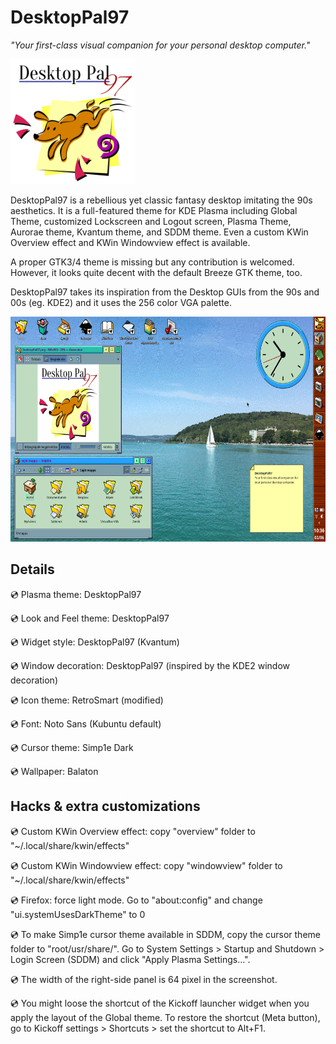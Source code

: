 # DesktopPal97

*"Your first-class visual companion for your personal desktop computer."*

<img src="artwork/DesktopPal97.png" width="200" height="200">

DesktopPal97 is a rebellious yet classic fantasy desktop imitating the 90s aesthetics.
It is a full-featured theme for KDE Plasma including Global Theme, customized Lockscreen and Logout screen, Plasma Theme, Aurorae theme, Kvantum theme, and SDDM theme. Even a custom KWin Overview effect and KWin Windowview effect is available.

A proper GTK3/4 theme is missing but any contribution is welcomed. However, it looks quite decent with the default Breeze GTK theme, too.

DesktopPal97 takes its inspiration from the Desktop GUIs from the 90s and 00s (eg. KDE2) and it uses the 256 color VGA palette.

<img src="artwork/preview.png" width="640" height="360">

## Details

:cd: Plasma theme: DesktopPal97

:cd: Look and Feel theme: DesktopPal97

:cd: Widget style: DesktopPal97 (Kvantum)

:cd: Window decoration: DesktopPal97 (inspired by the KDE2 window decoration)

:cd: Icon theme: RetroSmart (modified)

:cd: Font: Noto Sans (Kubuntu default)

:cd: Cursor theme: Simp1e Dark

:cd: Wallpaper: Balaton

## Hacks & extra customizations

:cd: Custom KWin Overview effect: copy "overview" folder to "~/.local/share/kwin/effects"

:cd: Custom KWin Windowview effect: copy "windowview" folder to "~/.local/share/kwin/effects"

:cd: Firefox: force light mode. Go to "about:config" and change "ui.systemUsesDarkTheme" to 0

:cd: To make Simp1e cursor theme available in SDDM, copy the cursor theme folder to "root/usr/share/". Go to System Settings > Startup and Shutdown > Login Screen (SDDM) and click "Apply Plasma Settings...".

:cd: The width of the right-side panel is 64 pixel in the screenshot.

:cd: You might loose the shortcut of the Kickoff launcher widget when you apply the layout of the Global theme. To restore the shortcut (Meta button), go to Kickoff settings > Shortcuts > set the shortcut to Alt+F1.
